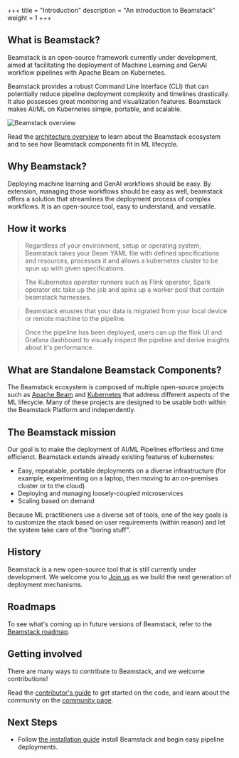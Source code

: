 +++
title = "Introduction"
description = "An introduction to Beamstack"
weight = 1
+++

## What is Beamstack?

Beamstack is an open-source framework currently under development, aimed at facilitating the deployment of Machine Learning and GenAI workflow pipelines with Apache Beam on Kubernetes. 

Beamstack provides a robust Command Line Interface (CLI) that can potentially reduce pipeline deployment complexity and timelines drastically. It also possesses great monitoring and visualization features. Beamstack makes AI/ML on Kubernetes simple, portable, and scalable.

<img src="/docs/getting-started/images/architecture-light.png"
  alt="Beamstack overview"
  class="mt-3 mb-3">

Read the [architecture overview](/docs/getting-started/architecture/) to learn about the Beamstack ecosystem
and to see how Beamstack components fit in ML lifecycle.

## Why Beamstack?
Deploying machine learning and GenAI workflows should be easy. By extension, managing those workflows should be easy as well, beamstack offers a solution that streamlines the deployment process of complex workflows. It is an open-source tool, easy to understand, and versatile. 

## How it works
> Regardless of your environment, setup or operating system, Beamstack takes your Beam YAML file with defined specifications and resources, processes it and allows a kubernetes cluster to be spun up with given specifications. 

> The Kubernetes operator runners such as Flink operator, Spark operator etc take up the job and spins up a worker pool that contain beamstack harnesses. 

> Beamstack enusres that your data is migrated from your local device or remote machine to the pipeline. 

> Once the pipeline has been deployed, users can up the flink UI and Grafana dashboard to visually inspect the pipeline and derive insights about it's performance.

## What are Standalone Beamstack Components?

The Beamstack ecosystem is composed of multiple open-source projects such as [Apache Beam](https://beam.apache.org/) and [Kubernetes](https://kubernetes.io/) that address different aspects
of the ML lifecycle. Many of these projects are designed to be usable both within the Beamstack Platform and independently.

## The Beamstack mission

Our goal is to make the deployment of AI/ML Pipelines effortless and time efficienct. Beamstack extends already existing features of kubernetes: 

- Easy, repeatable, portable deployments on a diverse infrastructure
  (for example, experimenting on a laptop, then moving to an on-premises
  cluster or to the cloud)
- Deploying and managing loosely-coupled microservices
- Scaling based on demand

Because ML practitioners use a diverse set of tools, one of the key goals is to
customize the stack based on user requirements (within reason) and let the
system take care of the "boring stuff".

## History

Beamstack is a new open-source tool that is still currently under development. We welcome you to [Join us](https://discord.gg/fYNnNVaEFK) as we build the next generation of deployment mechanisms.

## Roadmaps

To see what's coming up in future versions of Beamstack, refer to the [Beamstack roadmap](https://github.com/BeamStackProj/beamstack-cli).

## Getting involved

There are many ways to contribute to Beamstack, and we welcome contributions!

Read the [contributor's guide](/docs/about/contributing/) to get started on the code, and learn about the community on the [community page](/docs/about/community/).

## Next Steps

- Follow [the installation guide](/docs/getting-started/installing-beamstack) install Beamstack and begin easy pipeline deployments.
